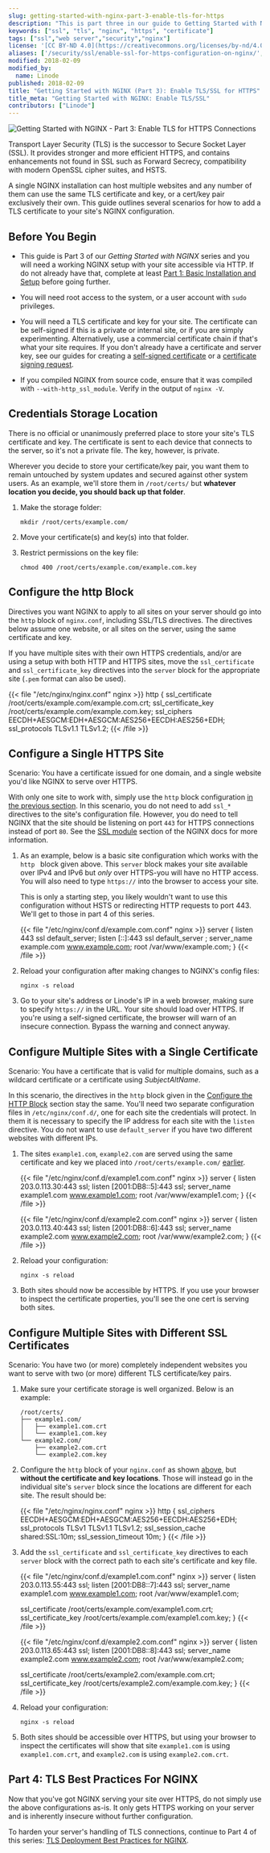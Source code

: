 ```yaml
---
slug: getting-started-with-nginx-part-3-enable-tls-for-https
description: "This is part three in our guide to Getting Started with Nginx where you will enable TLS/SSL for HTTPS on your web server and installing a SSL Certificate."
keywords: ["ssl", "tls", "nginx", "https", "certificate"]
tags: ["ssl","web server","security","nginx"]
license: '[CC BY-ND 4.0](https://creativecommons.org/licenses/by-nd/4.0)'
aliases: ['/security/ssl/enable-ssl-for-https-configuration-on-nginx/','/docs/web-servers/nginx/install-nginx-and-a-startssl-certificate-on-debian-7-wheezy/','/security/ssl/ssl-certificates-with-nginx/','/docs/web-servers/nginx/install-nginx-and-a-startssl-certificate-on-debian-8-jessie/','/web-servers/nginx/enable-tls-on-nginx-for-https-connections/','/security/ssl/how-to-provide-encrypted-access-to-resources-using-ssl-certificated-on-nginx/','/security/ssl/provide-encrypted-resource-access-using-ssl-certificates-on-nginx/','/security/ssl/how-to-provide-encrypted-access-to-resources-using-ssl-certificates-on-nginx/index.cfm/','/websites/ssl/ssl-certificates-with-nginx.cfm/','/web-servers/nginx/configuration/ssl/','/guides/enable-tls-on-nginx-for-https-connections/']
modified: 2018-02-09
modified_by:
  name: Linode
published: 2018-02-09
title: "Getting Started with NGINX (Part 3): Enable TLS/SSL for HTTPS"
title_meta: "Getting Started with NGINX: Enable TLS/SSL"
contributors: ["Linode"]
---
```


![Getting Started with NGINX - Part 3: Enable TLS for HTTPS Connections](getting-started-with-nginx-part-3-smg.jpg)

Transport Layer Security (TLS) is the successor to Secure Socket Layer (SSL). It provides stronger and more efficient HTTPS, and contains enhancements not found in SSL such as Forward Secrecy, compatibility with modern OpenSSL cipher suites, and HSTS.

A single NGINX installation can host multiple websites and any number of them can use the same TLS certificate and key, or a cert/key pair exclusively their own. This guide outlines several scenarios for how to add a TLS certificate to your site's NGINX configuration.


## Before You Begin

* This guide is Part 3 of our *Getting Started with NGINX* series and you will need a working NGINX setup with your site accessible via HTTP. If do not already have that, complete at least [Part 1: Basic Installation and Setup](/docs/guides/getting-started-with-nginx-part-1-installation-and-basic-setup/) before going further.

* You will need root access to the system, or a user account with `sudo` privileges.

* You will need a TLS certificate and key for your site. The certificate can be self-signed if this is a private or internal site, or if you are simply experimenting. Alternatively, use a commercial certificate chain if that's what your site requires. If you don't already have a certificate and server key, see our guides for creating a [self-signed certificate](/docs/guides/create-a-self-signed-tls-certificate/) or a [certificate signing request](/docs/guides/obtain-a-commercially-signed-tls-certificate/).

* If you compiled NGINX from source code, ensure that it was compiled with `--with-http_ssl_module`. Verify in the output of `nginx -V`.

## Credentials Storage Location

There is no official or unanimously preferred place to store your site's TLS certificate and key. The certificate is sent to each device that connects to the server, so it's not a private file. The key, however, is private.

Wherever you decide to store your certificate/key pair, you want them to remain untouched by system updates and secured against other system users. As an example, we'll store them in `/root/certs/` but **whatever location you decide, you should back up that folder**.

1.  Make the storage folder:

        mkdir /root/certs/example.com/

2.  Move your certificate(s) and key(s) into that folder.

3.  Restrict permissions on the key file:

        chmod 400 /root/certs/example.com/example.com.key

## Configure the http Block

Directives you want NGINX to apply to all sites on your server should go into the `http` block of `nginx.conf`, including SSL/TLS directives. The directives below assume one website, or all sites on the server, using the same certificate and key.

If you have multiple sites with their own HTTPS credentials, and/or are using a setup with both HTTP and HTTPS sites, move the `ssl_certificate` and `ssl_certificate_key` directives into the `server` block for the appropriate site (`.pem` format can also be used).

{{< file "/etc/nginx/nginx.conf" nginx >}}
http {
    ssl_certificate     /root/certs/example.com/example.com.crt;
    ssl_certificate_key /root/certs/example.com/example.com.key;
    ssl_ciphers         EECDH+AESGCM:EDH+AESGCM:AES256+EECDH:AES256+EDH;
    ssl_protocols       TLSv1.1 TLSv1.2;
{{< /file >}}

## Configure a Single HTTPS Site

Scenario: You have a certificate issued for one domain, and a single website you'd like NGINX to serve over HTTPS.

With only one site to work with, simply use the `http` block configuration [in the previous section](#configure-your-http-block). In this scenario, you do not need to add `ssl_*` directives to the site's configuration file. However, you do need to tell NGINX that the site should be listening on port `443` for HTTPS connections instead of port `80`. See the [SSL module](https://nginx.org/en/docs/http/ngx_http_ssl_module.html) section of the NGINX docs for more information.

1. As an example, below is a basic site configuration which works with the `http ` block given above. This `server` block makes your site available over IPv4 and IPv6 but *only* over HTTPS-you will have no HTTP access. You will also need to type `https://` into the browser to access your site.

    This is only a starting step, you likely wouldn't want to use this configuration without HSTS or redirecting HTTP requests to port 443. We'll get to those in part 4 of this series.

    {{< file "/etc/nginx/conf.d/example.com.conf" nginx >}}
server {
    listen              443 ssl default_server;
    listen              [::]:443 ssl default_server ;
    server_name         example.com www.example.com;
    root                /var/www/example.com;
    }
{{< /file >}}

2.  Reload your configuration after making changes to NGINX's config files:

        nginx -s reload

3.  Go to your site's address or Linode's IP in a web browser, making sure to specify `https://` in the URL. Your site should load over HTTPS. If you're using a self-signed certificate, the browser will warn of an insecure connection. Bypass the warning and connect anyway.

## Configure Multiple Sites with a Single Certificate

Scenario: You have a certificate that is valid for multiple domains, such as a wildcard certificate or a certificate using *SubjectAltName*.

In this scenario, the directives in the `http` block given in the [Configure the HTTP Block](#configure-the-http-block) section stay the same. You'll need two separate configuration files in `/etc/nginx/conf.d/`, one for each site the credentials will protect. In them it is necessary to specify the IP address for each site with the `listen` directive. You do not want to use `default_server` if you have two different websites with different IPs.

1.  The sites `example1.com`, `example2.com` are served using the same certificate and key we placed into `/root/certs/example.com/` [earlier](#credentials-storage-location).

    {{< file "/etc/nginx/conf.d/example1.com.conf" nginx >}}
server {
    listen              203.0.113.30:443 ssl;
    listen              [2001:DB8::5]:443 ssl;
    server_name         example1.com www.example1.com;
    root                /var/www/example1.com;
    }
{{< /file >}}

    {{< file "/etc/nginx/conf.d/example2.com.conf" nginx >}}
server {
    listen              203.0.113.40:443 ssl;
    listen              [2001:DB8::6]:443 ssl;
    server_name         example2.com www.example2.com;
    root                /var/www/example2.com;
    }
{{< /file >}}

2.  Reload your configuration:

        nginx -s reload

3.  Both sites should now be accessible by HTTPS. If you use your browser to inspect the certificate properties, you'll see the one cert is serving both sites.

## Configure Multiple Sites with Different SSL Certificates

Scenario: You have two (or more) completely independent websites you want to serve with two (or more) different TLS certificate/key pairs.

1.  Make sure your certificate storage is well organized. Below is an example:

        /root/certs/
        ├── example1.com/
        │   ├── example1.com.crt
        │   └── example1.com.key
        └── example2.com/
            ├── example2.com.crt
            └── example2.com.key

2.  Configure the `http` block of your `nginx.conf` as shown [above](#configure-the-http-block), but **without the certificate and key locations**. Those will instead go in the individual site's `server` block since the locations are different for each site. The result should be:

    {{< file "/etc/nginx/nginx.conf" nginx >}}
http {
    ssl_ciphers         EECDH+AESGCM:EDH+AESGCM:AES256+EECDH:AES256+EDH;
    ssl_protocols       TLSv1 TLSv1.1 TLSv1.2;
    ssl_session_cache   shared:SSL:10m;
    ssl_session_timeout 10m;
}
{{< /file >}}

3.  Add the `ssl_certificate` and `ssl_certificate_key` directives to each `server` block with the correct path to each site's certificate and key file.

    {{< file "/etc/nginx/conf.d/example1.com.conf" nginx >}}
server {
    listen              203.0.113.55:443 ssl;
    listen              [2001:DB8::7]:443 ssl;
    server_name         example1.com www.example1.com;
    root                /var/www/example1.com;

    ssl_certificate     /root/certs/example.com/example1.com.crt;
    ssl_certificate_key /root/certs/example.com/example1.com.key;
    }
{{< /file >}}

    {{< file "/etc/nginx/conf.d/example2.com.conf" nginx >}}
server {
    listen              203.0.113.65:443 ssl;
    listen              [2001:DB8::8]:443 ssl;
    server_name         example2.com www.example2.com;
    root                /var/www/example2.com;

    ssl_certificate     /root/certs/example2.com/example.com.crt;
    ssl_certificate_key /root/certs/example2.com/example.com.key;
    }
{{< /file >}}

4.  Reload your configuration:

        nginx -s reload

5.  Both sites should be accessible over HTTPS, but using your browser to inspect the certificates will show that site `example1.com` is using `example1.com.crt`, and `example2.com` is using `example2.com.crt`.

## Part 4: TLS Best Practices For NGINX

Now that you've got NGINX serving your site over HTTPS, do not simply use the above configurations as-is. It only gets HTTPS working on your server and is inherently insecure without further configuration.

To harden your server's handling of TLS connections, continue to Part 4 of this series: [TLS Deployment Best Practices for NGINX](/docs/guides/getting-started-with-nginx-part-4-tls-deployment-best-practices/).
